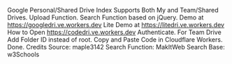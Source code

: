 Google Personal/Shared Drive Index
Supports Both My and Team/Shared Drives.
Upload Function.
Search Function based on jQuery.
Demo at https://googledri.ve.workers.dev
Lite Demo at https://litedri.ve.workers.dev
How to
Open https://codedri.ve.workers.dev
Authenticate.
For Team Drive Add Folder ID instead of root.
Copy and Paste Code in Cloudflare Workers.
Done.
Credits
Source: maple3142
Search Function: MakItWeb
Search Base: w3Schools